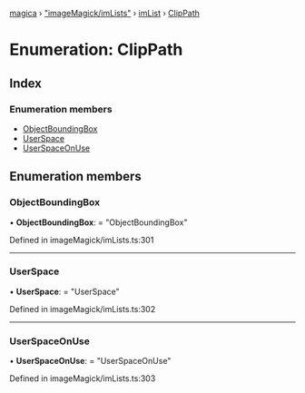[magica](../README.md) › ["imageMagick/imLists"](../modules/_imagemagick_imlists_.md) › [imList](../modules/_imagemagick_imlists_.imlist.md) › [ClipPath](_imagemagick_imlists_.imlist.clippath.md)

# Enumeration: ClipPath

## Index

### Enumeration members

* [ObjectBoundingBox](_imagemagick_imlists_.imlist.clippath.md#objectboundingbox)
* [UserSpace](_imagemagick_imlists_.imlist.clippath.md#userspace)
* [UserSpaceOnUse](_imagemagick_imlists_.imlist.clippath.md#userspaceonuse)

## Enumeration members

###  ObjectBoundingBox

• **ObjectBoundingBox**: = "ObjectBoundingBox"

Defined in imageMagick/imLists.ts:301

___

###  UserSpace

• **UserSpace**: = "UserSpace"

Defined in imageMagick/imLists.ts:302

___

###  UserSpaceOnUse

• **UserSpaceOnUse**: = "UserSpaceOnUse"

Defined in imageMagick/imLists.ts:303
